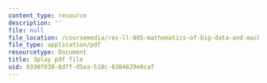 ```yaml
---
content_type: resource
description: ''
file: null
file_location: /coursemedia/res-ll-005-mathematics-of-big-data-and-machine-learning-january-iap-2020/9330f0388d7fd5ea518c6304629e6caf_KXJVqsbh_4Y.pdf
file_type: application/pdf
resourcetype: Document
title: 3play pdf file
uid: 9330f038-8d7f-d5ea-518c-6304629e6caf
---
```

